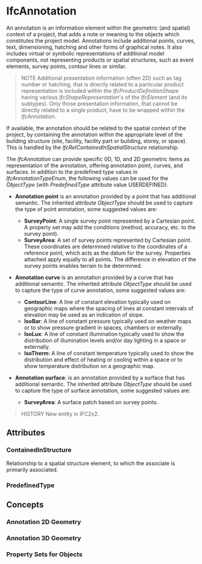 # IfcAnnotation

An annotation is an information element within the geometric (and spatial) context of a project, that adds a note or meaning to the objects which constitutes the project model. Annotations include additional points, curves, text, dimensioning, hatching and other forms of graphical notes. It also includes virtual or symbolic representations of additional model components, not representing products or spatial structures, such as event elements, survey points, contour lines or similar.

> NOTE  Additional presentation information (often 2D) such as tag number or hatching, that is directly related to a particular product representation is included within the _IfcProductDefinitionShape_ having various _IfcShapeRepresentation_'s of the _IfcElement_ (and its subtypes). Only those presentation information, that cannot be directly related to a single product, have to be wrapped within the _IfcAnnotation_.

If available, the annotation should be related to the spatial context of the project, by containing the annotation within the appropriate level of the building structure (site, facility, facility part or building, storey, or space). This is handled by the _IfcRelContainedInSpatialStructure_ relationship.

The _IfcAnnotation_ can provide specific 0D, 1D, and 2D geometric items as representation of the annotation, offering annotation point, curves, and surfaces. In addition to the predefined type values in _IfcAnnotationTypeEnum_, the following values can be used for the _ObjectType_ (with _PredefinedType_ attribute value USERDEFINED).

 *  **Annotation point** is an annotation provided by a point that has additional semantic. The inherited attribute _ObjectType_ should be used to capture the type of point annotation, some suggested values are:
    *  **SurveyPoint**: A single survey point represented by a Cartesian point. A property set may add the conditions (method, accuracy, etc. to the survey point).
    *  **SurveyArea**: A set of survey points represented by Cartesian point. These coordinates are determined relative to the coordinates of a reference point, which acts as the datum for the survey. Properties attached apply equally to all points. The difference in elevation of the survey points enables terrain to be determined.

 *  **Annotation curve** is an annotation provided by a curve that has additional semantic. The inherited attribute _ObjectType_ should be used to capture the type of curve annotation, some suggested values are:
    *  **ContourLine**: A line of constant elevation typically used on geographic maps where the spacing of lines at constant intervals of elevation may be used as an indication of slope.
    *  **IsoBar**: A line of constant pressure typically used on weather maps or to show pressure gradient in spaces, chambers or externally.
    *  **IsoLux**: A line of constant illumination typically used to show the distribution of illumination levels and/or day lighting in a space or externally.
    *  **IsoTherm**: A line of constant temperature typically used to show the distribution and effect of heating or cooling within a space or to show temperature distribution on a geographic map.

*  **Annotation surface**: is an annotation provided by a surface that has additional semantic. The inherited attribute _ObjectType_ should be used to capture the type of surface annotation, some suggested values are:
     * **SurveyArea**: A surface patch based on survey points.


> HISTORY  New entity in IFC2x2.

## Attributes

### ContainedInStructure
Relationship to a spatial structure element, to which the associate is primarily associated.

### PredefinedType


## Concepts

### Annotation 2D Geometry


### Annotation 3D Geometry


### Property Sets for Objects


